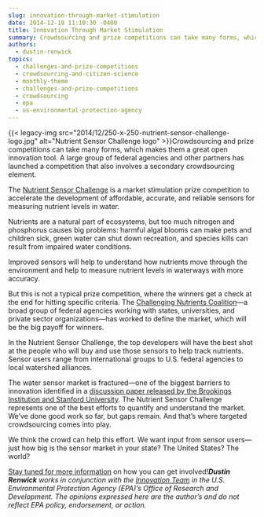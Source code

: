 ```yaml
---
slug: innovation-through-market-stimulation
date: 2014-12-18 11:10:30 -0400
title: Innovation Through Market Stimulation
summary: Crowdsourcing and prize competitions can take many forms, which makes them a great open innovation tool. A large group of federal agencies and other partners has launched a competition that also involves a secondary crowdsourcing element. The Nutrient Sensor Challenge is a market stimulation prize competition to accelerate
authors:
  - dustin-renwick
topics:
  - challenges-and-prize-competitions
  - crowdsourcing-and-citizen-science
  - monthly-theme
  - challenges-and-prize-competitions
  - crowdsourcing
  - epa
  - us-environmental-protection-agency
---
```


{{< legacy-img src="2014/12/250-x-250-nutrient-sensor-challenge-logo.jpg" alt="Nutrient Sensor Challenge logo" >}}Crowdsourcing and prize competitions can take many forms, which makes them a great open innovation tool. A large group of federal agencies and other partners has launched a competition that also involves a secondary crowdsourcing element.

The [Nutrient Sensor Challenge](http://www.nutrients-challenge.org/) is a market stimulation prize competition to accelerate the development of affordable, accurate, and reliable sensors for measuring nutrient levels in water.

Nutrients are a natural part of ecosystems, but too much nitrogen and phosphorus causes big problems: harmful algal blooms can make pets and children sick, green water can shut down recreation, and species kills can result from impaired water conditions.

Improved sensors will help to understand how nutrients move through the environment and help to measure nutrient levels in waterways with more accuracy.

But this is not a typical prize competition, where the winners get a check at the end for hitting specific criteria. The [Challenging Nutrients Coalition](http://www.whitehouse.gov/blog/2014/12/17/innovating-protect-our-waterways)—a broad group of federal agencies working with states, universities, and private sector organizations—has worked to define the market, which will be the big payoff for winners.

In the Nutrient Sensor Challenge, the top developers will have the best shot at the people who will buy and use those sensors to help track nutrients. Sensor users range from international groups to U.S. federal agencies to local watershed alliances.

The water sensor market is fractured—one of the biggest barriers to innovation identified in a [discussion paper released by the Brookings Institution and Stanford University](https://woods.stanford.edu/sites/default/files/files/path_to_water_innovation_thompson_paper_final.pdf). The Nutrient Sensor Challenge represents one of the best efforts to quantify and understand the market. We’ve done good work so far, but gaps remain. And that’s where targeted crowdsourcing comes into play.

We think the crowd can help this effort. We want input from sensor users—just how big is the sensor market in your state? The United States? The world?

[Stay tuned for more information](http://www.nutrients-challenge.org/) on how you can get involved!_**Dustin Renwick** works in conjunction with the [Innovation Team](http://www2.epa.gov/innovation) in the U.S. Environmental Protection Agency (EPA)’s Office of Research and Development. The opinions expressed here are the author’s and do not reflect EPA policy, endorsement, or action._
